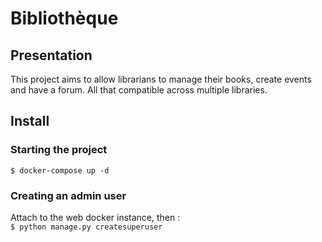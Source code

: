 # Bibliothèque
## Presentation
This project aims to allow librarians to manage their books, create events and have a forum.
 All that compatible across multiple libraries.
## Install
### Starting the project
`$ docker-compose up -d`
### Creating an admin user
Attach to the web docker instance, then :  
`$ python manage.py createsuperuser`